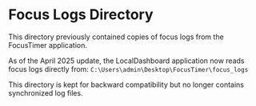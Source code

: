 # Focus Logs Directory

This directory previously contained copies of focus logs from the FocusTimer application.

As of the April 2025 update, the LocalDashboard application now reads focus logs directly from:
`C:\Users\admin\Desktop\FocusTimer\focus_logs`

This directory is kept for backward compatibility but no longer contains synchronized log files.
